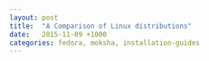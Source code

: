 ```yaml
---
layout: post
title:  "A Comparison of Linux distributions"
date:   2015-11-09 +1000
categories: fedora, moksha, installation-guides
---
```

